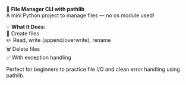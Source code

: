 🐍 **File Manager CLI with pathlib**  
A mini Python project to manage files — no os module used!

💡 **What It Does:**  
📄 Create files  
✏️ Read, write (append/overwrite), rename  
🗑️ Delete files  
✅ With exception handling  

Perfect for beginners to practice file I/O and clean error handling using pathlib.
